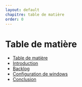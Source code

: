 ```yaml
---
layout: default
chapitre: table de matière
order: 0
---
```


# Table de matière
- [Table de matière]()
- [Introduction](#introduction)
- [Backlog](#backlog)
- [Configuration de windows](#configuration-windows)
- [Conclusion](#conclusion)
  
<!-- new slide -->
